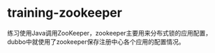 # training-zookeeper
练习使用Java调用ZooKeeper，zookeeper主要用来分布式锁的应用配置，dubbo中就使用了zookeeper保存注册中心各个应用的配置情况。
